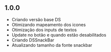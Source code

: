 
## 1.0.0

* Criando versão base DS
* Otimizando mapeamento dos icones
* Otimização dos inputs de textos
* Update no botão e quando estão desabilitados
* Criando DSSnackBar
* Atualizando tamanho da fonte snackbar
